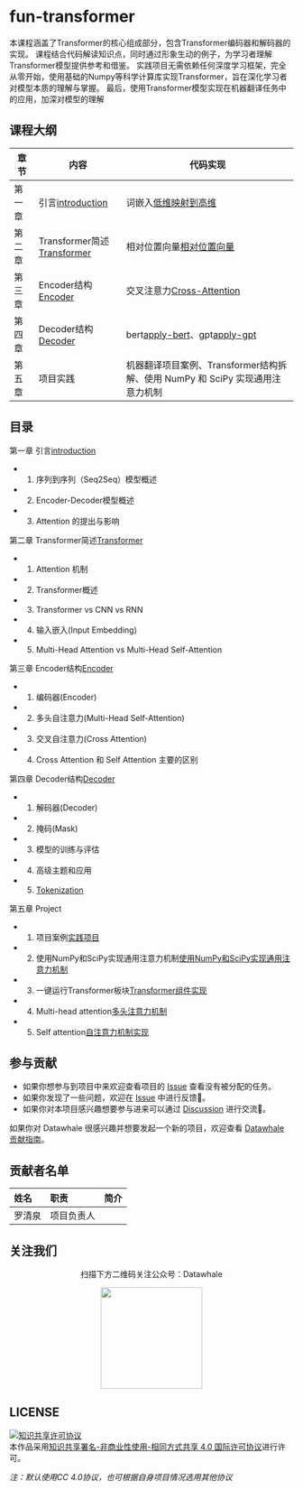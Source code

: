 # fun-transformer
本课程涵盖了Transformer的核心组成部分，包含Transformer编码器和解码器的实现。
课程结合代码解读知识点，同时通过形象生动的例子，为学习者理解Transformer模型提供参考和借鉴。
实践项目无需依赖任何深度学习框架，完全从零开始，使用基础的Numpy等科学计算库实现Transformer，旨在深化学习者对模型本质的理解与掌握。
最后，使用Transformer模型实现在机器翻译任务中的应用，加深对模型的理解


## 课程大纲
| 章节  | 内容 | 代码实现|
| ------------- | ------------- |------------- |
| 第一章 | 引言[introduction](https://github.com/datawhalechina/fun-transformer/blob/main/docs/chapter1/introduction.md) |词嵌入[低维映射到高维](https://github.com/datawhalechina/fun-transformer/blob/main/docs/chapter1/低维映射到高维.ipynb)|
| 第二章 | Transformer简述[Transformer](https://github.com/datawhalechina/fun-transformer/blob/main/docs/chapter2/Transformer.md) |  相对位置向量[相对位置向量](https://github.com/datawhalechina/fun-transformer/blob/main/docs/chapter2/相对位置向量.ipynb)  |
| 第三章 | Encoder结构[Encoder](https://github.com/datawhalechina/fun-transformer/blob/main/docs/chapter3/Encoder.md)   | 交叉注意力[Cross-Attention](https://github.com/datawhalechina/fun-transformer/blob/main/docs/chapter3/CrossAttention.ipynb)      |
|第四章   |Decoder结构[Decoder](https://github.com/datawhalechina/fun-transformer/blob/main/docs/chapter4/Decoder.md)| bert[apply-bert](https://github.com/datawhalechina/fun-transformer/blob/main/docs/chapter4/apply-bert.ipynb)、gpt[apply-gpt](https://github.com/datawhalechina/fun-transformer/blob/main/docs/chapter4/apply-gpt.ipynb)      |
|第五章 |项目实践| 机器翻译项目案例、Transformer结构拆解、使用 NumPy 和 SciPy 实现通用注意力机制|

## 目录
第一章 引言[introduction](https://github.com/datawhalechina/fun-transformer/blob/main/docs/chapter1/introduction.md)
- 1. 序列到序列（Seq2Seq）模型概述
- 2. Encoder-Decoder模型概述
- 3. Attention 的提出与影响

第二章 Transformer简述[Transformer](https://github.com/datawhalechina/fun-transformer/blob/main/docs/chapter2/Transformer.md)
- 1. Attention 机制
- 2. Transformer概述
- 3. Transformer vs CNN vs RNN
- 4. 输入嵌入(Input Embedding)
- 5. Multi-Head Attention vs Multi-Head Self-Attention

第三章 Encoder结构[Encoder](https://github.com/datawhalechina/fun-transformer/blob/main/docs/chapter3/Encoder.md)
-  1. 编码器(Encoder)
- 2. 多头自注意力(Multi-Head Self-Attention)
- 3. 交叉自注意力(Cross Attention)
- 4. Cross Attention 和 Self Attention 主要的区别

第四章 Decoder结构[Decoder](https://github.com/datawhalechina/fun-transformer/blob/main/docs/chapter4/Decoder.md)
- 1. 解码器(Decoder)
- 2. 掩码(Mask)
- 3. 模型的训练与评估
- 4. 高级主题和应用
- 5. [Tokenization](https://github.com/datawhalechina/fun-transformer/blob/main/docs/chapter4/Tokenization.md)
  
第五章 Project
- 1. 项目案例[实践项目](https://github.com/datawhalechina/fun-transformer/blob/main/docs/chapter5/实践项目.ipynb)
- 2. 使用NumPy和SciPy实现通用注意力机制[使用NumPy和SciPy实现通用注意力机制](https://github.com/datawhalechina/fun-transformer/blob/main/docs/chapter5/%E4%BD%BF%E7%94%A8%20NumPy%20%E5%92%8C%20SciPy%20%E5%AE%9E%E7%8E%B0%E9%80%9A%E7%94%A8%E6%B3%A8%E6%84%8F%E5%8A%9B%E6%9C%BA%E5%88%B6.ipynb)
- 3. 一键运行Transformer板块[Transformer组件实现](https://github.com/datawhalechina/fun-transformer/blob/main/docs/chapter5/Transformer组件实现.ipynb)
- 4. Multi-head attention[多头注意力机制](https://github.com/datawhalechina/fun-transformer/blob/main/docs/chapter5/多头注意力机制.ipynb)
- 5. Self attention[自注意力机制实现](https://github.com/datawhalechina/fun-transformer/blob/main/docs/chapter5/自注意力机制实现.ipynb)
## 参与贡献

- 如果你想参与到项目中来欢迎查看项目的 [Issue]() 查看没有被分配的任务。
- 如果你发现了一些问题，欢迎在 [Issue]() 中进行反馈🐛。
- 如果你对本项目感兴趣想要参与进来可以通过 [Discussion]() 进行交流💬。

如果你对 Datawhale 很感兴趣并想要发起一个新的项目，欢迎查看 [Datawhale 贡献指南](https://github.com/datawhalechina/DOPMC#%E4%B8%BA-datawhale-%E5%81%9A%E5%87%BA%E8%B4%A1%E7%8C%AE)。

## 贡献者名单

| 姓名 | 职责 | 简介 |
| :----| :---- | :---- |
| 罗清泉 | 项目负责人 |  |



## 关注我们

<div align=center>
<p>扫描下方二维码关注公众号：Datawhale</p>
<img src="https://raw.githubusercontent.com/datawhalechina/pumpkin-book/master/res/qrcode.jpeg" width = "180" height = "180">
</div>

## LICENSE

<a rel="license" href="http://creativecommons.org/licenses/by-nc-sa/4.0/"><img alt="知识共享许可协议" style="border-width:0" src="https://img.shields.io/badge/license-CC%20BY--NC--SA%204.0-lightgrey" /></a><br />本作品采用<a rel="license" href="http://creativecommons.org/licenses/by-nc-sa/4.0/">知识共享署名-非商业性使用-相同方式共享 4.0 国际许可协议</a>进行许可。

*注：默认使用CC 4.0协议，也可根据自身项目情况选用其他协议*
